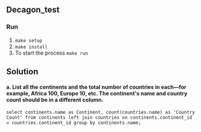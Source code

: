 ## Decagon_test
### Run
1. ```make setup``` 
2. ```make install```
3. To start the process ```make run```

## Solution
#### a. List all the continents and the total number of countries in each—for example, Africa 100, Europe 10, etc. The continent's name and country count should be in a different column.
```select continents.name as Continent, count(countries.name) as 'Country Count' from continents left join countries on continents.continent_id = countries.continent_id group by continents.name;```